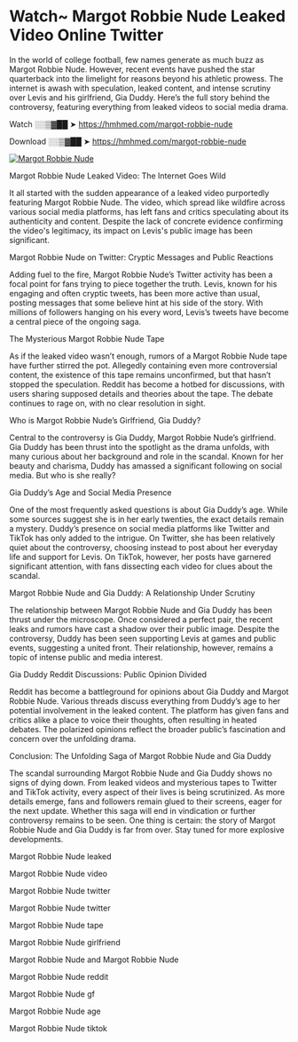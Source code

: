 # Watch~ Margot Robbie Nude Leaked Video Online Twitter

In the world of college football, few names generate as much buzz as Margot Robbie Nude. However, recent events have pushed the star quarterback into the limelight for reasons beyond his athletic prowess. The internet is awash with speculation, leaked content, and intense scrutiny over Levis and his girlfriend, Gia Duddy. Here’s the full story behind the controversy, featuring everything from leaked videos to social media drama.

Watch ░░▒▓██ ➤ https://hmhmed.com/margot-robbie-nude

Download ░░▒▓██ ➤ https://hmhmed.com/margot-robbie-nude

[![Margot Robbie Nude](https://i.imgur.com/dJHk4Zq.gif)](https://hmhmed.com/margot-robbie-nude)

Margot Robbie Nude Leaked Video: The Internet Goes Wild

It all started with the sudden appearance of a leaked video purportedly featuring Margot Robbie Nude. The video, which spread like wildfire across various social media platforms, has left fans and critics speculating about its authenticity and content. Despite the lack of concrete evidence confirming the video's legitimacy, its impact on Levis's public image has been significant.

Margot Robbie Nude on Twitter: Cryptic Messages and Public Reactions

Adding fuel to the fire, Margot Robbie Nude’s Twitter activity has been a focal point for fans trying to piece together the truth. Levis, known for his engaging and often cryptic tweets, has been more active than usual, posting messages that some believe hint at his side of the story. With millions of followers hanging on his every word, Levis’s tweets have become a central piece of the ongoing saga.

The Mysterious Margot Robbie Nude Tape

As if the leaked video wasn’t enough, rumors of a Margot Robbie Nude tape have further stirred the pot. Allegedly containing even more controversial content, the existence of this tape remains unconfirmed, but that hasn’t stopped the speculation. Reddit has become a hotbed for discussions, with users sharing supposed details and theories about the tape. The debate continues to rage on, with no clear resolution in sight.

Who is Margot Robbie Nude’s Girlfriend, Gia Duddy?

Central to the controversy is Gia Duddy, Margot Robbie Nude’s girlfriend. Gia Duddy has been thrust into the spotlight as the drama unfolds, with many curious about her background and role in the scandal. Known for her beauty and charisma, Duddy has amassed a significant following on social media. But who is she really?

Gia Duddy’s Age and Social Media Presence

One of the most frequently asked questions is about Gia Duddy’s age. While some sources suggest she is in her early twenties, the exact details remain a mystery. Duddy’s presence on social media platforms like Twitter and TikTok has only added to the intrigue. On Twitter, she has been relatively quiet about the controversy, choosing instead to post about her everyday life and support for Levis. On TikTok, however, her posts have garnered significant attention, with fans dissecting each video for clues about the scandal.

Margot Robbie Nude and Gia Duddy: A Relationship Under Scrutiny

The relationship between Margot Robbie Nude and Gia Duddy has been thrust under the microscope. Once considered a perfect pair, the recent leaks and rumors have cast a shadow over their public image. Despite the controversy, Duddy has been seen supporting Levis at games and public events, suggesting a united front. Their relationship, however, remains a topic of intense public and media interest.

Gia Duddy Reddit Discussions: Public Opinion Divided

Reddit has become a battleground for opinions about Gia Duddy and Margot Robbie Nude. Various threads discuss everything from Duddy’s age to her potential involvement in the leaked content. The platform has given fans and critics alike a place to voice their thoughts, often resulting in heated debates. The polarized opinions reflect the broader public’s fascination and concern over the unfolding drama.

Conclusion: The Unfolding Saga of Margot Robbie Nude and Gia Duddy

The scandal surrounding Margot Robbie Nude and Gia Duddy shows no signs of dying down. From leaked videos and mysterious tapes to Twitter and TikTok activity, every aspect of their lives is being scrutinized. As more details emerge, fans and followers remain glued to their screens, eager for the next update. Whether this saga will end in vindication or further controversy remains to be seen. One thing is certain: the story of Margot Robbie Nude and Gia Duddy is far from over. Stay tuned for more explosive developments.

Margot Robbie Nude leaked

Margot Robbie Nude video

Margot Robbie Nude twitter

Margot Robbie Nude twitter

Margot Robbie Nude tape

Margot Robbie Nude girlfriend

Margot Robbie Nude and Margot Robbie Nude

Margot Robbie Nude reddit

Margot Robbie Nude gf

Margot Robbie Nude age

Margot Robbie Nude tiktok